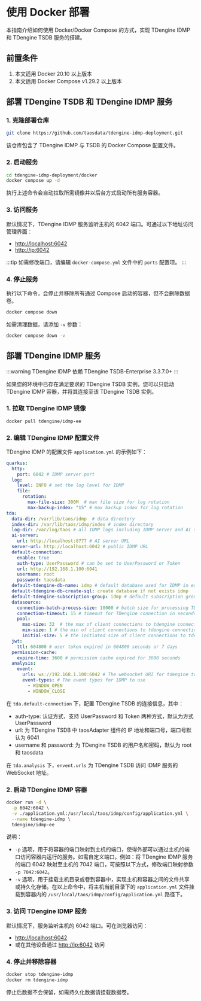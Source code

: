 # 使用 Docker 部署

本指南介绍如何使用 Docker/Docker Compose 的方式，实现 TDengine IDMP 和 TDengine TSDB 服务的搭建。

## 前置条件

1. 本文适用 Docker 20.10 以上版本
1. 本文适用 Docker Compose v1.29.2 以上版本

## 部署 TDengine TSDB 和 TDengine IDMP 服务

### 1. 克隆部署仓库

```bash
git clone https://github.com/taosdata/tdengine-idmp-deployment.git
```

该仓库包含了 TDengine IDMP 与 TSDB 的 Docker Compose 配置文件。

### 2. 启动服务

```bash
cd tdengine-idmp-deployment/docker
docker compose up -d
```

执行上述命令会自动拉取所需镜像并以后台方式启动所有服务容器。

### 3. 访问服务

默认情况下，TDengine IDMP 服务监听主机的 6042 端口。可通过以下地址访问管理界面：

- [http://localhost:6042](http://localhost:6042)
- [http://ip:6042](http://ip:6042)

:::tip
如需修改端口，请编辑 `docker-compose.yml` 文件中的 `ports` 配置项。
:::

### 4. 停止服务

执行以下命令，会停止并移除所有通过 Compose 启动的容器，但不会删除数据卷。

```bash
docker compose down
```

如需清理数据，请添加 `-v` 参数：

```bash
docker compose down -v
```

## 部署 TDengine IDMP 服务

:::warning
TDengine IDMP 依赖 TDengine TSDB-Enterprise 3.3.7.0+
:::

如果您的环境中已存在满足要求的 TDengine TSDB 实例，您可以只启动 TDengine IDMP 容器，并将其连接至该 TDengine TSDB 实例。

### 1. 拉取 TDengine  IDMP 镜像

```bash
docker pull tdengine/idmp-ee
```

### 2. 编辑 TDengine IDMP 配置文件

TDengine IDMP 的配置文件 `application.yml` 的示例如下：

```yaml
quarkus:
  http:
    port: 6042 # IDMP server port
  log:
    level: INFO # set the log level for IDMP
    file:
      rotation:
        max-file-size: 300M  # max file size for log rotation
        max-backup-index: "15" # max backup index for log rotation
tda:
  data-dir: /var/lib/taos/idmp  # data directory
  index-dir: /var/lib/taos/idmp/index # index directory
  log-dir: /var/log/taos # all IDMP logs including IDMP server and AI server will be stored in this directory
  ai-server:
    url: http://localhost:8777 # AI server URL
  server-url: http://localhost:6042 # public IDMP URL
  default-connection:
    enable: true
    auth-type: UserPassword # can be set to UserPassword or Token
    url: http://192.168.1.100:6041
    username: root
    password: taosdata
  default-tdengine-db-name: idmp # default database used for IDMP in each TDengine connection
  default-tdengine-db-create-sql: create database if not exists idmp
  default-tdengine-subscription-group: idmp # default subscription group name used for IDMP for each TDengine connection
  datasource:
    connection-batch-process-size: 10000 # batch size for processing TDengine SQLs.
    connection-timeout: 15 # timeout for TDengine connection in seconds
    pool:
      max-size: 32  # the max of client connections to tdengine connection
      min-size: 1 # the min of client connections to tdengine connection
      initial-size: 5 # the initiated size of client connections to tdengine connection
  jwt:
    ttl: 604800 # user token expired in 604800 seconds or 7 days
  permission-cache:
    expire-time: 3600 # permission cache expired for 3600 seconds
  analysis:
    event:
      urls: ws://192.168.1.100:6042 # The websocket URI for tdengine to access IDMP server.
      event-types: # The event types for IDMP to use
        - WINDOW_OPEN
        - WINDOW_CLOSE
```

在 `tda.default-connection` 下，配置 TDengine TSDB 的连接信息，其中：
- auth-type: 认证方式，支持 UserPassword 和 Token 两种方式，默认为方式 UserPassword
- url: 为 TDengine TSDB 中 taosAdapter 组件的 IP 地址和端口号，端口号默认为 6041
- username 和 password: 为 TDengine TSDB 的用户名和密码，默认为 root 和 taosdata

在 `tda.analysis` 下，`envent.urls` 为 TDengine TSDB 访问 IDMP 服务的 WebSocket 地址。

### 2. 启动 TDengine IDMP 容器

```bash
docker run -d \
  -p 6042:6042 \
  -v ./application.yml:/usr/local/taos/idmp/config/application.yml \
  --name tdengine-idmp \
  tdengine/idmp-ee
```

说明：
- `-p` 选项，用于将​​容器的端口映射到主机的端口​​，使得外部可以通过主机的端口访问容器内运行的服务。如需自定义端口，例如：将 TDengine IDMP 服务的端口 6042 映射至主机的 7042 端口，可按照以下方式，修改端口映射参数 `-p 7042:6042`。
- `-v` 选项，用于挂载主机目录或卷到容器中，实现主机和容器之间的文件共享或持久化存储。在以上命令中，将主机当前目录下的 `application.yml` 文件挂载到容器内的 `/usr/local/taos/idmp/config/application.yml` 路径下。

### 3. 访问 TDengine IDMP 服务

默认情况下，服务监听主机的 6042 端口。可在浏览器访问：

- [http://localhost:6042](http://localhost:6042)
- 或在其他设备通过 [http://ip:6042](http://ip:6042) 访问

### 4. 停止并移除容器

```bash
docker stop tdengine-idmp
docker rm tdengine-idmp
```

停止后数据不会保留，如需持久化数据请挂载数据卷。